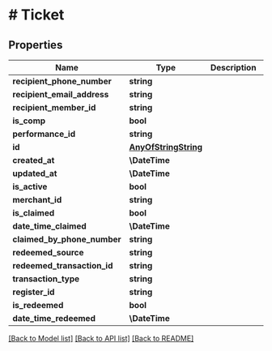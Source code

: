 # # Ticket

## Properties

Name | Type | Description | Notes
------------ | ------------- | ------------- | -------------
**recipient_phone_number** | **string** |  | [optional]
**recipient_email_address** | **string** |  | [optional]
**recipient_member_id** | **string** |  | [optional]
**is_comp** | **bool** |  | [optional]
**performance_id** | **string** |  |
**id** | [**AnyOfStringString**](AnyOfStringString.md) |  |
**created_at** | **\DateTime** |  |
**updated_at** | **\DateTime** |  |
**is_active** | **bool** |  |
**merchant_id** | **string** |  |
**is_claimed** | **bool** |  | [optional]
**date_time_claimed** | **\DateTime** |  | [optional]
**claimed_by_phone_number** | **string** |  | [optional]
**redeemed_source** | **string** |  | [optional]
**redeemed_transaction_id** | **string** |  | [optional]
**transaction_type** | **string** |  | [optional]
**register_id** | **string** |  | [optional]
**is_redeemed** | **bool** |  | [optional]
**date_time_redeemed** | **\DateTime** |  | [optional]

[[Back to Model list]](../../README.md#models) [[Back to API list]](../../README.md#endpoints) [[Back to README]](../../README.md)
